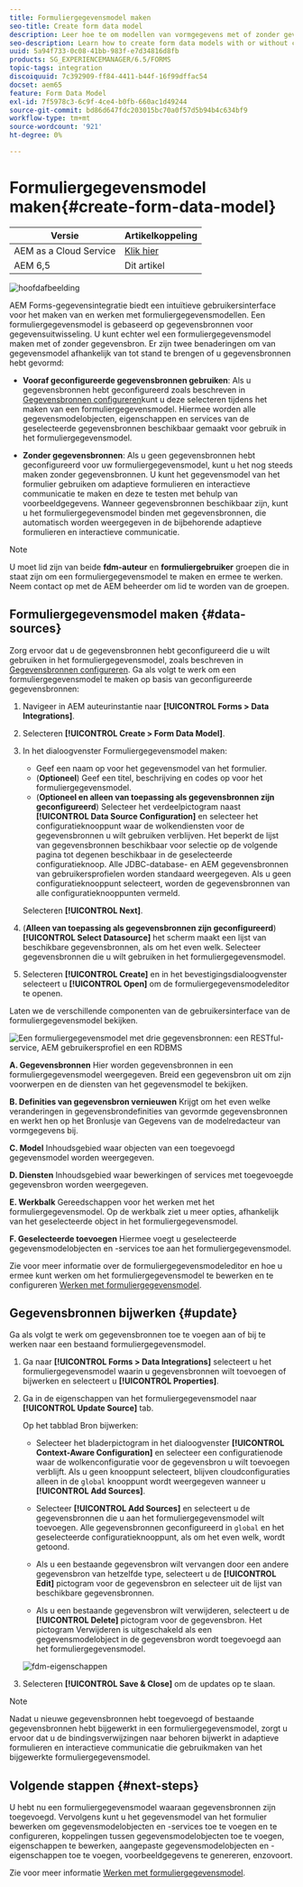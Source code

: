 ```yaml
---
title: Formuliergegevensmodel maken
seo-title: Create form data model
description: Leer hoe te om modellen van vormgegevens met of zonder gevormde gegevensbronnen te creëren.
seo-description: Learn how to create form data models with or without configured data sources.
uuid: 5a94f733-0c08-41bb-983f-e7d34816d8fb
products: SG_EXPERIENCEMANAGER/6.5/FORMS
topic-tags: integration
discoiquuid: 7c392909-ff84-4411-b44f-16f99dffac54
docset: aem65
feature: Form Data Model
exl-id: 7f5978c3-6c9f-4ce4-b0fb-660ac1d49244
source-git-commit: bd86d647fdc203015bc70a0f57d5b94b4c634bf9
workflow-type: tm+mt
source-wordcount: '921'
ht-degree: 0%

---
```


# Formuliergegevensmodel maken{#create-form-data-model}

| Versie | Artikelkoppeling |
| -------- | ---------------------------- |
| AEM as a Cloud Service | [Klik hier](https://experienceleague.adobe.com/docs/experience-manager-cloud-service/content/forms/integrate/use-form-data-model/create-form-data-models.html) |
| AEM 6,5 | Dit artikel |


![hoofdafbeelding](do-not-localize/data-integration.png)

AEM Forms-gegevensintegratie biedt een intuïtieve gebruikersinterface voor het maken van en werken met formuliergegevensmodellen. Een formuliergegevensmodel is gebaseerd op gegevensbronnen voor gegevensuitwisseling. U kunt echter wel een formuliergegevensmodel maken met of zonder gegevensbron. Er zijn twee benaderingen om van gegevensmodel afhankelijk van tot stand te brengen of u gegevensbronnen hebt gevormd:

* **Vooraf geconfigureerde gegevensbronnen gebruiken**: Als u gegevensbronnen hebt geconfigureerd zoals beschreven in [Gegevensbronnen configureren](../../forms/using/configure-data-sources.md)kunt u deze selecteren tijdens het maken van een formuliergegevensmodel. Hiermee worden alle gegevensmodelobjecten, eigenschappen en services van de geselecteerde gegevensbronnen beschikbaar gemaakt voor gebruik in het formuliergegevensmodel.

* **Zonder gegevensbronnen**: Als u geen gegevensbronnen hebt geconfigureerd voor uw formuliergegevensmodel, kunt u het nog steeds maken zonder gegevensbronnen. U kunt het gegevensmodel van het formulier gebruiken om adaptieve formulieren en interactieve communicatie te maken en deze te testen met behulp van voorbeeldgegevens. Wanneer gegevensbronnen beschikbaar zijn, kunt u het formuliergegevensmodel binden met gegevensbronnen, die automatisch worden weergegeven in de bijbehorende adaptieve formulieren en interactieve communicatie.

>[!NOTE]
>
>U moet lid zijn van beide **fdm-auteur** en **formuliergebruiker** groepen die in staat zijn om een formuliergegevensmodel te maken en ermee te werken. Neem contact op met de AEM beheerder om lid te worden van de groepen.

## Formuliergegevensmodel maken {#data-sources}

Zorg ervoor dat u de gegevensbronnen hebt geconfigureerd die u wilt gebruiken in het formuliergegevensmodel, zoals beschreven in [Gegevensbronnen configureren](../../forms/using/configure-data-sources.md). Ga als volgt te werk om een formuliergegevensmodel te maken op basis van geconfigureerde gegevensbronnen:

1. Navigeer in AEM auteurinstantie naar **[!UICONTROL Forms > Data Integrations]**.
1. Selecteren **[!UICONTROL Create > Form Data Model]**.
1. In het dialoogvenster Formuliergegevensmodel maken:

   * Geef een naam op voor het gegevensmodel van het formulier.
   * (**Optioneel**) Geef een titel, beschrijving en codes op voor het formuliergegevensmodel.
   * (**Optioneel en alleen van toepassing als gegevensbronnen zijn geconfigureerd**) Selecteer het verdeelpictogram naast **[!UICONTROL Data Source Configuration]** en selecteer het configuratieknooppunt waar de wolkendiensten voor de gegevensbronnen u wilt gebruiken verblijven. Het beperkt de lijst van gegevensbronnen beschikbaar voor selectie op de volgende pagina tot degenen beschikbaar in de geselecteerde configuratieknoop. Alle JDBC-database- en AEM gegevensbronnen van gebruikersprofielen worden standaard weergegeven. Als u geen configuratieknooppunt selecteert, worden de gegevensbronnen van alle configuratieknooppunten vermeld.

   Selecteren **[!UICONTROL Next]**.

1. (**Alleen van toepassing als gegevensbronnen zijn geconfigureerd**) **[!UICONTROL Select Datasource]** het scherm maakt een lijst van beschikbare gegevensbronnen, als om het even welk. Selecteer gegevensbronnen die u wilt gebruiken in het formuliergegevensmodel.
1. Selecteren **[!UICONTROL Create]** en in het bevestigingsdialoogvenster selecteert u **[!UICONTROL Open]** om de formuliergegevensmodeleditor te openen.

Laten we de verschillende componenten van de gebruikersinterface van de formuliergegevensmodel bekijken.

![Een formuliergegevensmodel met drie gegevensbronnen: een RESTful-service, AEM gebruikersprofiel en een RDBMS](assets/fdm-ui.png)

**A. Gegevensbronnen** Hier worden gegevensbronnen in een formuliergegevensmodel weergegeven. Breid een gegevensbron uit om zijn voorwerpen en de diensten van het gegevensmodel te bekijken.

**B. Definities van gegevensbron vernieuwen** Krijgt om het even welke veranderingen in gegevensbrondefinities van gevormde gegevensbronnen en werkt hen op het Bronlusje van Gegevens van de modelredacteur van vormgegevens bij.

**C. Model** Inhoudsgebied waar objecten van een toegevoegd gegevensmodel worden weergegeven.

**D. Diensten** Inhoudsgebied waar bewerkingen of services met toegevoegde gegevensbron worden weergegeven.

**E. Werkbalk** Gereedschappen voor het werken met het formuliergegevensmodel. Op de werkbalk ziet u meer opties, afhankelijk van het geselecteerde object in het formuliergegevensmodel.

**F. Geselecteerde toevoegen** Hiermee voegt u geselecteerde gegevensmodelobjecten en -services toe aan het formuliergegevensmodel.

Zie voor meer informatie over de formuliergegevensmodeleditor en hoe u ermee kunt werken om het formuliergegevensmodel te bewerken en te configureren [Werken met formuliergegevensmodel](../../forms/using/work-with-form-data-model.md).

## Gegevensbronnen bijwerken {#update}

Ga als volgt te werk om gegevensbronnen toe te voegen aan of bij te werken naar een bestaand formuliergegevensmodel.

1. Ga naar **[!UICONTROL Forms > Data Integrations]** selecteert u het formuliergegevensmodel waarin u gegevensbronnen wilt toevoegen of bijwerken en selecteert u **[!UICONTROL Properties]**.
1. Ga in de eigenschappen van het formuliergegevensmodel naar **[!UICONTROL Update Source]** tab.

   Op het tabblad Bron bijwerken:

   * Selecteer het bladerpictogram in het dialoogvenster **[!UICONTROL Context-Aware Configuration]** en selecteer een configuratienode waar de wolkenconfiguratie voor de gegevensbron u wilt toevoegen verblijft. Als u geen knooppunt selecteert, blijven cloudconfiguraties alleen in de `global` knooppunt wordt weergegeven wanneer u **[!UICONTROL Add Sources]**.

   * Selecteer **[!UICONTROL Add Sources]** en selecteert u de gegevensbronnen die u aan het formuliergegevensmodel wilt toevoegen. Alle gegevensbronnen geconfigureerd in `global` en het geselecteerde configuratieknooppunt, als om het even welk, wordt getoond.

   * Als u een bestaande gegevensbron wilt vervangen door een andere gegevensbron van hetzelfde type, selecteert u de **[!UICONTROL Edit]** pictogram voor de gegevensbron en selecteer uit de lijst van beschikbare gegevensbronnen.
   * Als u een bestaande gegevensbron wilt verwijderen, selecteert u de **[!UICONTROL Delete]** pictogram voor de gegevensbron. Het pictogram Verwijderen is uitgeschakeld als een gegevensmodelobject in de gegevensbron wordt toegevoegd aan het formuliergegevensmodel.

   ![fdm-eigenschappen](assets/fdm-properties.png)

1. Selecteren **[!UICONTROL Save & Close]** om de updates op te slaan.

>[!NOTE]
>
>Nadat u nieuwe gegevensbronnen hebt toegevoegd of bestaande gegevensbronnen hebt bijgewerkt in een formuliergegevensmodel, zorgt u ervoor dat u de bindingsverwijzingen naar behoren bijwerkt in adaptieve formulieren en interactieve communicatie die gebruikmaken van het bijgewerkte formuliergegevensmodel.

## Volgende stappen {#next-steps}

U hebt nu een formuliergegevensmodel waaraan gegevensbronnen zijn toegevoegd. Vervolgens kunt u het gegevensmodel van het formulier bewerken om gegevensmodelobjecten en -services toe te voegen en te configureren, koppelingen tussen gegevensmodelobjecten toe te voegen, eigenschappen te bewerken, aangepaste gegevensmodelobjecten en -eigenschappen toe te voegen, voorbeeldgegevens te genereren, enzovoort.

Zie voor meer informatie [Werken met formuliergegevensmodel](../../forms/using/work-with-form-data-model.md).

